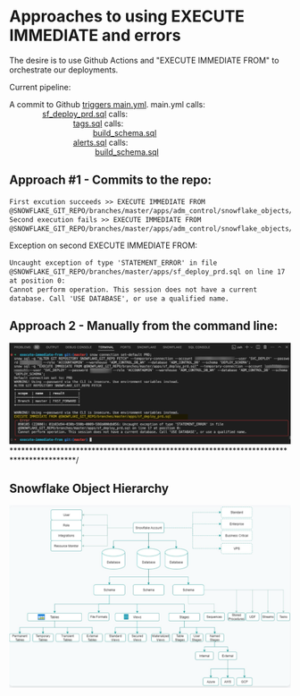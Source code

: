 # Approaches to using EXECUTE IMMEDIATE and errors

The desire is to use Github Actions and "EXECUTE IMMEDIATE FROM" to orchestrate our deployments.  

Current pipeline:

A commit to Github [triggers main.yml](/.github/workflows/main.txt).  main.yml calls:  
&nbsp;&nbsp;&nbsp;&nbsp;&nbsp;&nbsp;&nbsp;&nbsp;&nbsp;&nbsp;&nbsp;&nbsp;&nbsp;&nbsp;&nbsp;[sf_deploy_prd.sql](apps/sf_deploy_prd.sql) calls:  
&nbsp;&nbsp;&nbsp;&nbsp;&nbsp;&nbsp;&nbsp;&nbsp;&nbsp;&nbsp;&nbsp;&nbsp;&nbsp;&nbsp;&nbsp;&nbsp;&nbsp;&nbsp;&nbsp;&nbsp;&nbsp;&nbsp;&nbsp;&nbsp;&nbsp;&nbsp;&nbsp;&nbsp;&nbsp;[tags.sql](apps/adm_control/snowflake_objects/databases/schemas/tags_schema/tags.sql) calls:  
&nbsp;&nbsp;&nbsp;&nbsp;&nbsp;&nbsp;&nbsp;&nbsp;&nbsp;&nbsp;&nbsp;&nbsp;&nbsp;&nbsp;&nbsp;&nbsp;&nbsp;&nbsp;&nbsp;&nbsp;&nbsp;&nbsp;&nbsp;&nbsp;&nbsp;&nbsp;&nbsp;&nbsp;&nbsp;&nbsp;&nbsp;&nbsp;&nbsp;&nbsp;&nbsp;&nbsp;&nbsp;&nbsp;[build_schema.sql](apps/build_schema.sql)  
&nbsp;&nbsp;&nbsp;&nbsp;&nbsp;&nbsp;&nbsp;&nbsp;&nbsp;&nbsp;&nbsp;&nbsp;&nbsp;&nbsp;&nbsp;&nbsp;&nbsp;&nbsp;&nbsp;&nbsp;&nbsp;&nbsp;&nbsp;&nbsp;&nbsp;&nbsp;&nbsp;&nbsp;&nbsp;[alerts.sql](apps/adm_control/snowflake_objects/databases/schemas/alerts_schema/alerts.sql) calls:  
&nbsp;&nbsp;&nbsp;&nbsp;&nbsp;&nbsp;&nbsp;&nbsp;&nbsp;&nbsp;&nbsp;&nbsp; &nbsp;&nbsp;&nbsp;&nbsp;&nbsp;&nbsp;&nbsp;&nbsp;&nbsp;&nbsp;&nbsp;&nbsp;&nbsp;&nbsp;&nbsp;&nbsp;&nbsp;&nbsp;&nbsp;&nbsp;&nbsp;&nbsp;&nbsp;&nbsp;&nbsp;&nbsp;[build_schema.sql](apps/build_schema.sql)  


## Approach #1 - Commits to the repo:

```
First excution succeeds >> EXECUTE IMMEDIATE FROM @SNOWFLAKE_GIT_REPO/branches/master/apps/adm_control/snowflake_objects/databases/schemas/tags_schema/tags.sql;
Second execution fails >> EXECUTE IMMEDIATE FROM @SNOWFLAKE_GIT_REPO/branches/master/apps/adm_control/snowflake_objects/databases/schemas/alerts_schema/alerts.sql; 
```
Exception on second EXECUTE IMMEDIATE FROM: 
```
Uncaught exception of type 'STATEMENT_ERROR' in file @SNOWFLAKE_GIT_REPO/branches/master/apps/sf_deploy_prd.sql on line 17 at position 0:   
Cannot perform operation. This session does not have a current database. Call 'USE DATABASE', or use a qualified name.    
```

## Approach 2 - Manually from the command line:  

![alt text](image.png)
\****************************************************************************************/



## Snowflake Object Hierarchy
![Snowflake Object Hierarchy](./.images/snowflakeObjectHierarchy.png)



